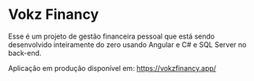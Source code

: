 # Vokz Financy

Esse é um projeto de gestão financeira pessoal que está sendo desenvolvido inteiramente do zero usando Angular e C# e SQL Server no back-end.

Aplicação em produção disponível em: https://vokzfinancy.app/
